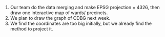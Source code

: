 1. Our team do the data merging and make EPSG projection = 4326, then draw one interactive map of wards/ precincts.
2. We plan to draw the graph of CDBG next week.
3. We find the coordinates are too big initially, but we already find the method to project it.
